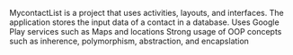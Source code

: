 MycontactList is a project that uses activities, layouts, and interfaces.
The application stores the input data of a contact in a database. 
Uses Google Play services such as Maps and locations 
Strong usage of OOP concepts such as inherence, polymorphism, abstraction, and encapslation  
